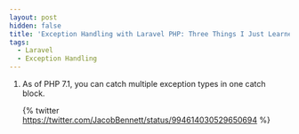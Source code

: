 ```yaml
---
layout: post
hidden: false
title: 'Exception Handling with Laravel PHP: Three Things I Just Learned'
tags:
  - Laravel
  - Exception Handling
---
```

1. As of PHP 7.1, you can catch multiple exception types in one catch block.

      {% twitter https://twitter.com/JacobBennett/status/994614030529650694 %}